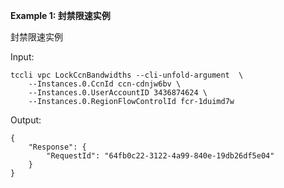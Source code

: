 **Example 1: 封禁限速实例**

封禁限速实例

Input: 

```
tccli vpc LockCcnBandwidths --cli-unfold-argument  \
    --Instances.0.CcnId ccn-cdnjw6bv \
    --Instances.0.UserAccountID 3436874624 \
    --Instances.0.RegionFlowControlId fcr-1duimd7w
```

Output: 
```
{
    "Response": {
        "RequestId": "64fb0c22-3122-4a99-840e-19db26df5e04"
    }
}
```

